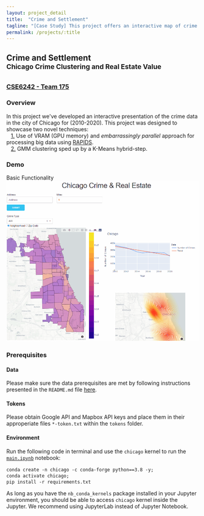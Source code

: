 ```yaml
---
layout: project_detail
title:  "Crime and Settlement"
tagline: "[Case Study] This project offers an interactive map of crime clusters in the City of Chicago with 2010-2020 crime trends."
permalink: /projects/:title
---  
```


## Crime and Settlement <br/> <sup>Chicago Crime Clustering and Real Estate Value</sup>
### [CSE6242 - Team 175](https://github.com/sadatian/cse6242-team175/)

### Overview
In this project we've developed an interactive presentation of the crime data in the city of Chicago for (2010-2020). This project was designed to showcase two novel techniques:  
&nbsp;&nbsp; [1.](https://github.com/sadatian/cse6242-team175/tree/main/data) Use of VRAM (GPU memory) and *embarrassingly parallel* approach for processing big data using [RAPIDS](https://rapids.ai/). </br>
&nbsp;&nbsp; [2.](https://github.com/sadatian/cse6242-team175/blob/main/crime_clustering.py) GMM clustering sped up by a K-Means hybrid-step.

### Demo
Basic Functionality  
![demo1](https://github.com/sadatian/cse6242-team175/blob/main/residuals/demo1.gif)

### Prerequisites
#### Data
Please make sure the data prerequisites are met by following instructions presented in the `README.md` file [here](https://github.com/sadatian/cse6242-team175/tree/main/data).
#### Tokens
Please obtain Google API and Mapbox API keys and place them in their approperiate files `*-token.txt` within the `tokens` folder.
#### Environment
Run the following code in terminal and use the `chicago` kernel to run the [`main.ipynb`](https://github.com/sadatian/cse6242-team175/blob/main/main.ipynb) notebook:
```
conda create -n chicago -c conda-forge python==3.8 -y;
conda activate chicago;
pip install -r requirements.txt
```
As long as you have the `nb_conda_kernels` package installed in your Jupyter environment, you should be able to access `chicago` kernel inside the Jupyter. We recommend using JupyterLab instead of Jupyter Notebook.